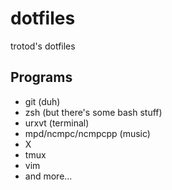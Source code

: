 dotfiles
========

trotod's dotfiles

Programs
--------

+ git (duh)
+ zsh (but there's some bash stuff)
+ urxvt (terminal)
+ mpd/ncmpc/ncmpcpp (music)
+ X
+ tmux
+ vim
+ and more...
